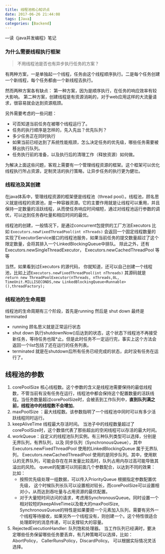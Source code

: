 ```yaml
---
title: 线程池核心知识点
date: 2017-06-26 21:44:08
tags: [Java]
categories: [Backend]
---
```


—读《java并发编程》笔记
### 为什么需要线程执行框架
> 不用线程池是否也有异步执行任务的方案？  

有两种方案，一是单独起一个线程，任务由这个线程顺序执行。二是每个任务创建一个新线程，每个任务都由一个新线程去执行。

然而两种方案各有缺点：
第一种方案，因为是顺序执行，在任务的响应效率有较大影响。
第二种方案，创建线程是有资源消耗的，对于web应用这样的大流量请求，很容易就会达到资源瓶颈。

另外需要考虑的一些问题：
* 可否知道当前任务在被哪个线程运行了。
* 任务的执行顺序是怎样的，先入先出？优先队列？
* 多少任务正在同时执行
* 如果当前已经达到了系统性能瓶颈，怎么决定任务的优先级，哪些任务需要被移出执行队列。
* 任务执行前的准备，以及执行后的清理工作（释放资源）如何做。

为解决上面这些问题，客观上需要有一个管理线程资源的框架。这个框架可以优化线程执行所占资源，定制灵活的执行策略，让异步任务的执行更为健壮。

### 线程池及其创建
在java体系中，管理线程资源的框架便是线程池（thread pool）。线程池，顾名思义就是线程的资源池，是一种容器资源。它的主要作用就是让线程可以重用，并且保持一定数量的活跃线程，从而使任务响应时间缩短，通过对线程池运行参数的调优，可以达到任务吞吐量和相应时间的最优。

线程池的创建，一般情况下，是通过concurrent包提供的工厂方法Executors
比如
`Executors.newFixedThreadPool(int nThreads)` 会返回一个固定线程数量的实现了ExecutorService接口的线程池服务，如果当前任务的提交数量超过了这个限定数量，会将其排入一个LinkedBlockingQueue中排队。
除此之外，还有
Executors.newSingleThreadExecutor， Executors.newCachedThreadPool 等等

当然，如果看到过Executors 的源代码， 你就知道，还可以自己创建一个线程池，比如上述`Executors.newFixedThreadPool(int nThreads)` 其源码就是
 `return new ThreadPoolExecutor(nThreads, nThreads,0L, TimeUnit.MILLISECONDS,new LinkedBlockingQueue<Runnable>(),threadFactory);`

### 线程池的生命周期

线程池的生命周期有三个阶段，首先是running 然后是 shut down 最终是terminated
* running 顾名思义就是正常运行状态
* shut down 执行shutdownNow()后达到的状态，这个状态下线程池不再接受新任务，等待任务也阻*止。但是此时任务不一定运行完，事实上这个方法会返回一个list包括了还在运行的任务列表。
* terminated 就是在shutdown后所有任务已经完成的状态，此时没有任务在运行了。

## 线程池的参数
1. corePoolSize   核心线程数。这个参数的含义是线程池需要保持的最低线程数，不管当前有没有任务在运行，线程池中都会保持这个配置数量的活跃线程。当任务数量超过corePoolSize时，会被丢到工作队列中，**直到队列满之前，线程池中的线程数不会增加**。
2. maxPoolSize ：最大线程数。该参数指明了一个线程池中同时可以有多少活跃线程同时运行。
3. keepAliveTime   线程最大存活时间。 当池子中的线程数量超过了corePoolSize时，这个数值代表了那些超出的空闲线程可以存活的最大时间。
4. workQueue：自定义的线程池队列实例。有三种队列类型可以选择，分别是无界队列，有界队列，以及 同步队列（SynchronousQueue），其中Executors.newFixedThreadPool 使用的LinkedBlockingQueue 属于无界队列， Executors.newCachedThreadPool 使用的是同步队列。其中，使用默认的无界队列，可能会存在在并发量比较高时，队列占用内存过高可能导致其溢出的风险。
queue的配置可以同前面几个参数配合，以达到不同的效果：
比如：
	*  按照优先级处理一组数据，可以传入PriorityQueue 根据指定参数配置优先级， 这个时候队列长队可以设置相对较长，而corePoolSize可以设置相对小，从而达到吞吐量与占用资源的最优配置。
	*  对于大量短时间访问的请求，考虑用SynchronousQueue。同时设置一个相对较短的keepAliveTime以及极大的maxPoolSize,  SynchronousQueue的特性是如果要把一个元素加入队列，需要有另外一个线程等待接收，如果另外一个线程没有，则创建一个。这个特性很适合处理即时的消息传递，可以支撑较大的容量。
5. RejectedExecutionHandler: 队列饱和处理器。 当工作队列已经满时，要决定哪些任务保留哪些任务要丢弃，有几种策略可以选择，比如：AbortPolicy， CallerRunsPolicy，DiscardPolicy。 可以根据实际情况灵活选择。
